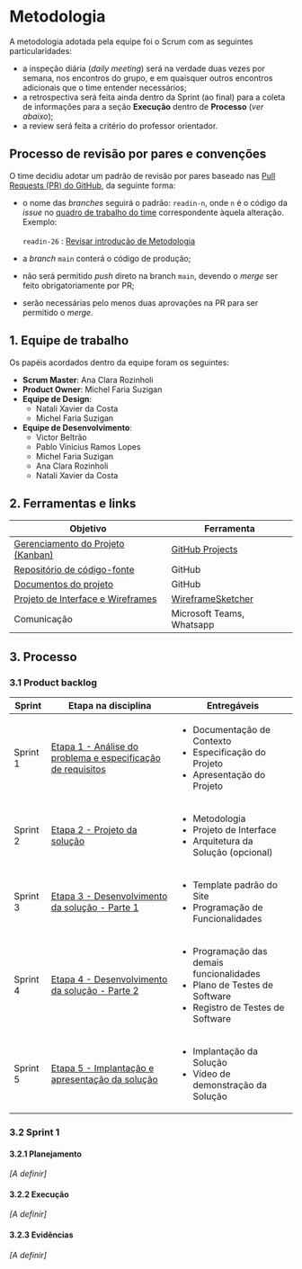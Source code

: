 
# Metodologia
A metodologia adotada pela equipe foi o Scrum com as seguintes particularidades:

- a inspeção diária (_daily meeting_) será na verdade duas vezes por semana, nos encontros do grupo, e em quaisquer outros encontros adicionais que o time entender necessários;
- a retrospectiva será feita ainda dentro da Sprint (ao final) para a coleta de informações para a seção **Execução** dentro de **Processo** (_ver abaixo_);
- a review será feita a critério do professor orientador.

## Processo de revisão por pares e convenções
O time decidiu adotar um padrão de revisão por pares baseado nas [Pull Requests (PR) do GitHub](https://docs.github.com/pt/pull-requests/collaborating-with-pull-requests/proposing-changes-to-your-work-with-pull-requests/creating-a-pull-request), da seguinte forma:

- o nome das _branches_ seguirá o padrão: `readin-n`, onde `n` é o código da _issue_ no [quadro de trabalho do time](https://github.com/orgs/ICEI-PUC-Minas-PMV-ADS/projects/362) correspondente àquela alteração. Exemplo: 
\
\
  `readin-26` : [Revisar introdução de Metodologia](https://github.com/orgs/ICEI-PUC-Minas-PMV-ADS/projects/362/views/1?visibleFields=%5B%22Title%22%2C%22Assignees%22%2C%22Status%22%2C%22Labels%22%5D&pane=issue&itemId=25970136)


- a _branch_ `main` conterá o código de produção;
- não será permitido _push_ direto na branch `main`, devendo o _merge_ ser feito obrigatoriamente por PR;
- serão necessárias pelo menos duas aprovações na PR para ser permitido o _merge_.

## 1. Equipe de trabalho

Os papéis acordados dentro da equipe foram os seguintes:

- **Scrum Master**: Ana Clara Rozinholi
- **Product Owner**: Michel Faria Suzigan
- **Equipe de Design**:
  - Natali Xavier da Costa
  - Michel Faria Suzigan
- **Equipe de Desenvolvimento**:
  - Victor Beltrão
  - Pablo Vinicius Ramos Lopes
  - Michel Faria Suzigan
  - Ana Clara Rozinholi
  - Natali Xavier da Costa

## 2. Ferramentas e links

| Objetivo                                                                                                                                            | Ferramenta                                                                     | 
|-----------------------------------------------------------------------------------------------------------------------------------------------------|--------------------------------------------------------------------------------| 
| [Gerenciamento do Projeto (Kanban)](https://github.com/orgs/ICEI-PUC-Minas-PMV-ADS/projects/362)                                                    | [GitHub Projects](https://github.com/orgs/ICEI-PUC-Minas-PMV-ADS/projects/362) |
| [Repositório de código-fonte](https://github.com/ICEI-PUC-Minas-PMV-ADS/pmv-ads-2023-1-e1-proj-web-t15-e1-proj-web-t15-time4-projlivroapp)          | GitHub                                                                         | 
| [Documentos do projeto](https://github.com/ICEI-PUC-Minas-PMV-ADS/pmv-ads-2023-1-e1-proj-web-t15-e1-proj-web-t15-time4-projlivroapp/tree/main/docs) | GitHub                                                                         | 
| [Projeto de Interface e Wireframes](wireframes)                                                                                                     | [WireframeSketcher](https://wireframesketcher.com/)                                                          | 
| Comunicação                                                                                                                                         | Microsoft Teams, Whatsapp                                                      | 



## 3. Processo

### 3.1 Product backlog
| Sprint   | Etapa na disciplina                                                                                                                                                            | Entregáveis                                                                                                                         |
|----------|--------------------------------------------------------------------------------------------------------------------------------------------------------------------------------|-------------------------------------------------------------------------------------------------------------------------------------|
| Sprint 1 | [Etapa 1 - Análise do problema e especificação de requisitos](https://pucminas.instructure.com/courses/150446/pages/etapa-1-analise-do-problema-e-especificacao-de-requisitos) | <ul><li>Documentação de Contexto</li><li>Especificação do Projeto</li><li>Apresentação do Projeto</li> </ul>                        |
| Sprint 2 | [Etapa 2 - Projeto da solução](https://pucminas.instructure.com/courses/150446/pages/etapa-2-projeto-da-solucao)                                                               | <ul><li>Metodologia</li><li>Projeto de Interface</li><li>Arquitetura da Solução (opcional)</li> </ul>                               |
| Sprint 3 | [Etapa 3 - Desenvolvimento da solução - Parte 1](https://pucminas.instructure.com/courses/150446/pages/etapa-3-desenvolvimento-da-solucao-parte-1)                             | <ul><li>Template padrão do Site</li><li>Programação de Funcionalidades</li></ul>                                                    |
| Sprint 4 | [Etapa 4 - Desenvolvimento da solução - Parte 2](https://pucminas.instructure.com/courses/150446/pages/etapa-4-desenvolvimento-da-solucao-parte-2)                             | <ul><li>Programação das demais funcionalidades</li><li>Plano de Testes de Software</li><li>Registro de Testes de Software</li></ul> |
| Sprint 5 | [Etapa 5 - Implantação e apresentação da solução](https://pucminas.instructure.com/courses/150446/pages/etapa-5-implantacao-e-apresentacao-da-solucao)                         | <ul><li>Implantação da Solução</li><li>Vídeo de demonstração da Solução</li></ul>                                                   |

### 3.2 Sprint 1

#### 3.2.1 Planejamento
_[A definir]_

#### 3.2.2 Execução
_[A definir]_

#### 3.2.3 Evidências
_[A definir]_

